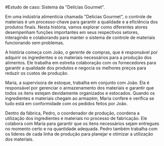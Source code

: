 #Estudo de caso: Sistema da "Delícias Gourmet".


 Em uma indústria alimentícia chamada "Delícias Gourmet", o controle de materiais é um processo-chave para garantir a qualidade e a eficiência dos produtos finais. Nesta história, vamos explorar como diferentes atores desempenham funções importantes em seus respectivos setores, interagindo e colaborando para manter o sistema de controle de materiais funcionando sem problemas.

A história começa com João, o gerente de compras, que é responsável por adquirir os ingredientes e os materiais necessários para a produção dos alimentos. Ele trabalha em estreita colaboração com os fornecedores para garantir a qualidade dos produtos e negocia os melhores preços para reduzir os custos de produção.

Maria, a supervisora de estoque, trabalha em conjunto com João. Ela é responsável por gerenciar o armazenamento dos materiais e garantir que todos os itens estejam devidamente organizados e estocados. Quando os ingredientes e materiais chegam ao armazém, Maria confere e verifica se tudo está em conformidade com os pedidos feitos por João.

Dentro da fábrica, Pedro, o coordenador de produção, coordena a utilização dos ingredientes e materiais no processo de fabricação. Ele colabora com Maria para garantir que os itens necessários sejam entregues no momento certo e na quantidade adequada. Pedro também trabalha com os líderes de cada linha de produção para planejar e otimizar a utilização dos materiais.
